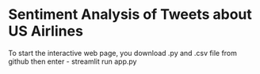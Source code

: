 # Sentiment Analysis of Tweets about US Airlines

To start the interactive web page, you download .py and .csv file from github then enter - streamlit run app.py

